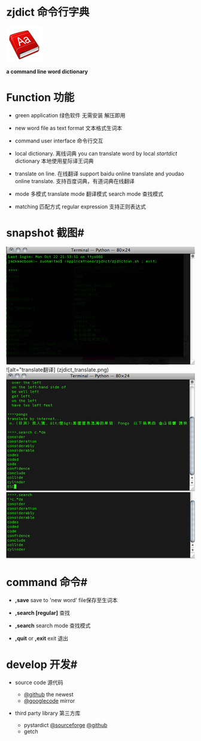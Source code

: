 zjdict 命令行字典
=========================

![alt=zjdict icon图标](zjdict_icon.png)

**a command line word dictionary**

# Function 功能 #
* green application 绿色软件 无需安装 解压即用

* new word file as text format 文本格式生词本

* command user interface 命令行交互

* local dictionary. 离线词典
	you can translate word by local _startdict_ dictionary 
	本地使用星际译王词典

* translate on line. 在线翻译
	support baidu online translate and youdao online translate.
	支持百度词典，有道词典在线翻译

* mode 多模式
	translate mode 翻译模式
	search mode 查找模式

* matching 匹配方式
	regular expression 支持正则表达式

# snapshot 截图#
![alt=run运行](zjdict_run.png)
![alt="translate翻译] (zjdict_translate.png)
![alt=search 查找](zjdict_search.png)
![alt=search mode查找模式](zjdict_search_mode.png)

# command 命令#
	
* **,save** save to 'new word' file保存至生词本

* **,search [regular]** 查找

* **,search** search mode 查找模式

* **,quit** or **,exit** exit 退出

# develop 开发#
* source code 源代码
	+ [@github](http://github.com/codepongo/zjdict) the newest
	+ [@googlecode](http://utocode.googlecode.com/svn/trunk/zjdict/) mirror

* third party library 第三方库
	+ pystardict 
	[@sourceforge](http://sourceforge.net/projects/pystardict)
	[@github](https://github.com/lig/pystardict)
	+ getch
